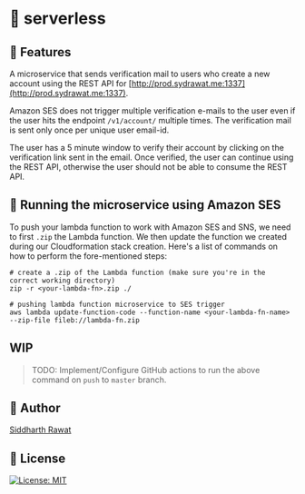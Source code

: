 # :jigsaw: serverless

## :dart: Features

A microservice that sends verification mail to users who create a new account using the REST API for [http://prod.sydrawat.me:1337](http://prod.sydrawat.me:1337).

Amazon SES does not trigger multiple verification e-mails to the user even if the user hits the endpoint `/v1/account/` multiple times. The verification mail is sent only once per unique user email-id.

The user has a 5 minute window to verify their account by clicking on the verification link sent in the email. Once verified, the user can continue using the REST API, otherwise the user should not be able to consume the REST API.

## :rocket: Running the microservice using Amazon SES

To push your lambda function to work with Amazon SES and SNS, we need to first `.zip` the Lambda function. We then update the function we created during our Cloudformation stack creation. Here's a list of commands on how to perform the fore-mentioned steps:

```shell
# create a .zip of the Lambda function (make sure you're in the correct working directory)
zip -r <your-lambda-fn>.zip ./

# pushing lambda function microservice to SES trigger
aws lambda update-function-code --function-name <your-lambda-fn-name> --zip-file fileb://lambda-fn.zip
```

## WIP

> TODO: Implement/Configure GitHub actions to run the above command on `push` to `master` branch.

## :ninja: Author

[Siddharth Rawat](mailto:rawat.sid@northeastern.edu)

## :scroll: License

[![License: MIT](https://img.shields.io/badge/License-MIT-blue.svg)](./LICENSE)
